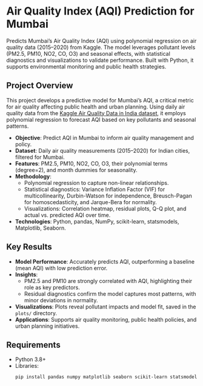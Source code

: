 # Air Quality Index (AQI) Prediction for Mumbai

Predicts Mumbai’s Air Quality Index (AQI) using polynomial regression on air quality data (2015–2020) from Kaggle. The model leverages pollutant levels (PM2.5, PM10, NO2, CO, O3) and seasonal effects, with statistical diagnostics and visualizations to validate performance. Built with Python, it supports environmental monitoring and public health strategies.

## Project Overview
This project develops a predictive model for Mumbai’s AQI, a critical metric for air quality affecting public health and urban planning. Using daily air quality data from the [Kaggle Air Quality Data in India dataset](https://www.kaggle.com/datasets/rohanrao/air-quality-data-in-india), it employs polynomial regression to forecast AQI based on key pollutants and seasonal patterns.

- **Objective**: Predict AQI in Mumbai to inform air quality management and policy.
- **Dataset**: Daily air quality measurements (2015–2020) for Indian cities, filtered for Mumbai.
- **Features**: PM2.5, PM10, NO2, CO, O3, their polynomial terms (degree=2), and month dummies for seasonality.
- **Methodology**:
  - Polynomial regression to capture non-linear relationships.
  - Statistical diagnostics: Variance Inflation Factor (VIF) for multicollinearity, Durbin-Watson for independence, Breusch-Pagan for homoscedasticity, and Jarque-Bera for normality.
  - Visualizations: Correlation heatmap, residual plots, Q-Q plot, and actual vs. predicted AQI over time.
- **Technologies**: Python, pandas, NumPy, scikit-learn, statsmodels, Matplotlib, Seaborn.

## Key Results
- **Model Performance**: Accurately predicts AQI, outperforming a baseline (mean AQI) with low prediction error.
- **Insights**:
  - PM2.5 and PM10 are strongly correlated with AQI, highlighting their role as key predictors.
  - Residual diagnostics confirm the model captures most patterns, with minor deviations in normality.
- **Visualizations**: Plots reveal pollutant impacts and model fit, saved in the `plots/` directory.
- **Applications**: Supports air quality monitoring, public health policies, and urban planning initiatives.

## Requirements
- Python 3.8+
- Libraries:
  ```bash
  pip install pandas numpy matplotlib seaborn scikit-learn statsmodels
